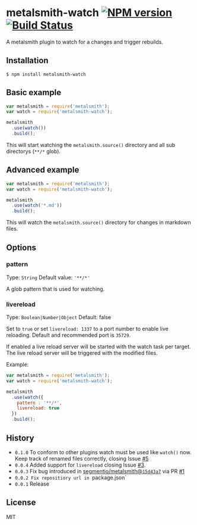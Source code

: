 # metalsmith-watch [![NPM version](https://badge.fury.io/js/metalsmith-watch.svg)](http://badge.fury.io/js/metalsmith-watch) [![Build Status](https://travis-ci.org/FWeinb/metalsmith-watch.svg?branch=master)](https://travis-ci.org/FWeinb/metalsmith-watch)

  A metalsmith plugin to watch for a changes and trigger rebuilds.

## Installation

    $ npm install metalsmith-watch

## Basic example 

```js
var metalsmith = require('metalsmith');
var watch = require('metalsmith-watch');

metalsmith
  .use(watch())
  .build();
```

This will start watching the `metalsmith.source()` directory and all sub directorys (`**/*` glob).

## Advanced example

```js
var metalsmith = require('metalsmith');
var watch = require('metalsmith-watch');

metalsmith
  .use(watch('*.md'))
  .build();
```

This will watch the `metalsmith.source()` directory for changes in markdown files. 

## Options

### pattern 
Type: `String`
Default value: `'**/*'`

A glob pattern that is used for watching.

### livereload
Type: `Boolean|Number|Object`
Default: false

Set to `true` or set `livereload: 1337` to a port number to enable live reloading. Default and recommended port is `35729`.

If enabled a live reload server will be started with the watch task per target. The live reload server will be triggered with the modified files.

Example:
```js
var metalsmith = require('metalsmith');
var watch = require('metalsmith-watch');

metalsmith
  .use(watch({
    pattern : '**/*',
    livereload: true
  })
  .build();
```

## History
  
  * `0.1.0` To conform to other plugins watch must be used like `watch()` now. Keep track of renamed files correctly, closing Issue [#5](../../issues/5) 
  * `0.0.4` Added support for `livereload` closing Issue [#3](../../issues/3).
  * `0.0.3` Fix bug introduced in [segmentio/metalsmith@`15d43a7`](https://github.com/segmentio/metalsmith/commit/15d43a77734067f2f958ad198884d06dde5ac15f) via PR [#1](../../pull/1)
  * `0.0.2 Fix repositiory url in `package.json`
  * `0.0.1` Release 

## License

  MIT